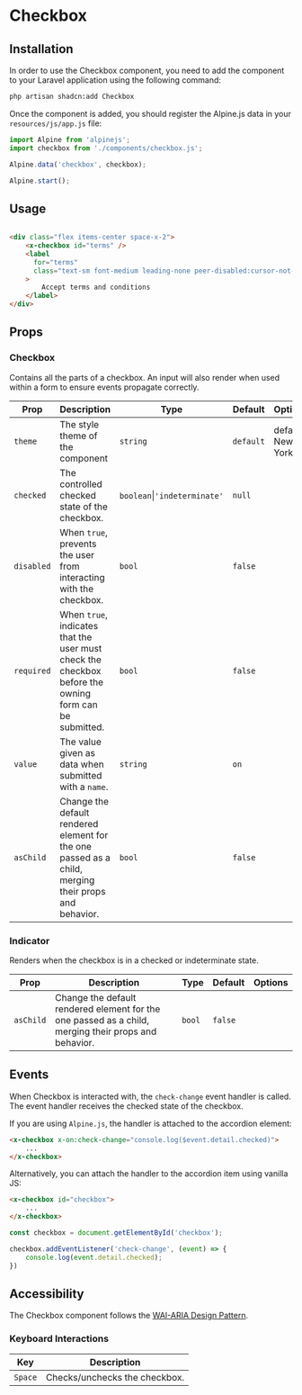 # Checkbox

## Installation

In order to use the Checkbox component, you need to add the component to your Laravel application using the following
command:

```bash
php artisan shadcn:add Checkbox
```

Once the component is added, you should register the Alpine.js data in your `resources/js/app.js` file:

```js
import Alpine from 'alpinejs';
import checkbox from './components/checkbox.js';

Alpine.data('checkbox', checkbox);

Alpine.start();
```

## Usage

```html

<div class="flex items-center space-x-2">
	<x-checkbox id="terms" />
	<label
	  for="terms"
	  class="text-sm font-medium leading-none peer-disabled:cursor-not-allowed peer-disabled:opacity-70"
	>
		Accept terms and conditions
	</label>
</div>
```

## Props

### Checkbox

Contains all the parts of a checkbox. An input will also render when used within a form to ensure events propagate
correctly.

| Prop       | Description                                                                                           | Type                         | Default   | Options                |
|------------|-------------------------------------------------------------------------------------------------------|------------------------------|-----------|------------------------|
| `theme`    | The style theme of the component                                                                      | `string`                     | `default` | default <br/> New York |
| `checked`  | The controlled checked state of the checkbox.                                                         | `boolean`\|`'indeterminate'` | `null`    |                        |
| `disabled` | When `true`, prevents the user from interacting with the checkbox.                                    | `bool`                       | `false`   |                        |
| `required` | When `true`, indicates that the user must check the checkbox before the owning form can be submitted. | `bool`                       | `false`   |                        |
| `value`    | The value given as data when submitted with a `name`.                                                 | `string`                     | `on`      |                        |
| `asChild`  | Change the default rendered element for the one passed as a child, merging their props and behavior.  | `bool`                       | `false`   |                        |

### Indicator

Renders when the checkbox is in a checked or indeterminate state.

| Prop       | Description                                                                                          | Type     | Default | Options |
|------------|------------------------------------------------------------------------------------------------------|----------|---------|---------|
| `asChild`  | Change the default rendered element for the one passed as a child, merging their props and behavior. | `bool`   | `false` |         |

## Events

When Checkbox is interacted with, the `check-change` event handler is called. The event handler receives the checked state of the checkbox.

If you are using `Alpine.js`, the handler is attached to the accordion element:

```html
<x-checkbox x-on:check-change="console.log($event.detail.checked)">
	...
</x-checkbox>
```

Alternatively, you can attach the handler to the accordion item using vanilla JS:

```html
<x-checkbox id="checkbox">
	...
</x-checkbox>
```

```js
const checkbox = document.getElementById('checkbox');

checkbox.addEventListener('check-change', (event) => {
	console.log(event.detail.checked);
})
```

## Accessibility

The Checkbox component follows the [WAI-ARIA Design Pattern](https://www.w3.org/TR/wai-aria/#accordion).

### Keyboard Interactions

| Key     | 	Description                  |
|---------|-------------------------------|
| `Space` | Checks/unchecks the checkbox. |